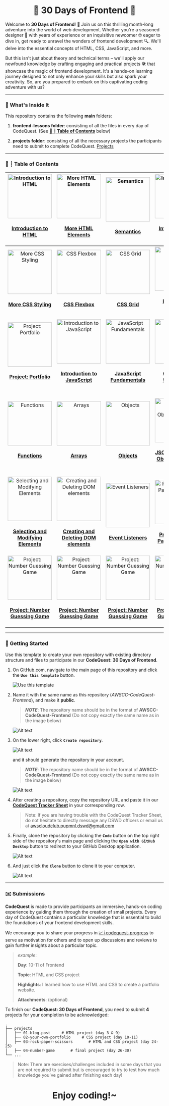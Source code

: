 <h1 align="center">🚀 30 Days of Frontend 🚀</h1>

Welcome to **30 Days of Frontend**! 🚀 Join us on this thrilling month-long adventure into the world of web development. Whether you're a seasoned designer 🎨 with years of experience or an inquisitive newcomer 🤓 eager to dive in, get ready to unravel the wonders of frontend development 🔍. We'll delve into the essential concepts of HTML, CSS, JavaScript, and more.

But this isn't just about theory and technical terms – we'll apply our newfound knowledge by crafting engaging and practical projects 🛠️ that showcase the magic of frontend development. It's a hands-on learning journey designed to not only enhance your skills but also spark your creativity. So, are you prepared to embark on this captivating coding adventure with us?

---

### 👀 What's Inside It

This repository contains the following **main** folders:

1. **frontend-lessons folder**: consisting of all the files in every day of CodeQuest. (See **[📅 ┊ Table of Contents](#📅-┊-table-of-contents)** below)

2. **projects folder**: consisting of all the necessary projects the participants need to submit to complete CodeQuest. [Projects](projects)

---

### 📅 ┊ Table of Contents  

|<div align='center'><a href='backend/day-1'><img src='table_assets/01.png' alt='Introduction to HTML' width='140px' /></a><h4 bottom='0'><a href='day-1'>Introduction to HTML</a></h4></div> |<div align='center'><a href='backend/day-2'><img src='table_assets/02.png' alt='More HTML Elements' width='140px' /></a><h4 bottom='0'><a href='day-2'>More HTML Elements</a></h4></div> |<div align='center'><a href='backend/day-3'><img src='table_assets/03.png' alt='Semantics' width='140px' /></a><h4 bottom='0'><a href='day-3'>Semantics</a></h4></div> |<div align='center'><a href='backend/day-4'><img src='table_assets/04.png' alt='Introduction to CSS' width='140px' /></a><h4 bottom='0'><a href='day-4'>Introduction to CSS</a></h4></div> |<div align='center'><a href='backend/day-5'><img src='table_assets/05.png' alt='The Box Model, CSS Layout, etc.' width='140px' /></a><h4 bottom='0'><a href='day-5'>The Box Model, CSS Layout, etc.</a></h4></div> |
| - | - | - | - | - |
|<div align='center'><a href='backend/day-6'><img src='table_assets/06.png' alt='More CSS Styling' width='140px' /></a><h4 bottom='0'><a href='day-6'>More CSS Styling</a></h4></div> |<div align='center'><a href='backend/day-7'><img src='table_assets/07.png' alt='CSS Flexbox' width='140px' /></a><h4 bottom='0'><a href='day-7'>CSS Flexbox</a></h4></div> |<div align='center'><a href='backend/day-8'><img src='table_assets/08.png' alt='CSS Grid' width='140px' /></a><h4 bottom='0'><a href='day-8'>CSS Grid</a></h4></div> |<div align='center'><a href='backend/day-9'><img src='table_assets/09.png' alt='Responsive Design' width='140px' /></a><h4 bottom='0'><a href='day-9'>Responsive Design</a></h4></div> |<div align='center'><a href='backend/day-10'><img src='table_assets/10.png' alt='Project: Portfolio' width='140px' /></a><h4 bottom='0'><a href='day-10'>Project: Portfolio</a></h4></div> |
|<div align='center'><a href='backend/day-11'><img src='table_assets/11.png' alt='Project: Portfolio' width='140px' /></a><h4 bottom='0'><a href='day-11'>Project: Portfolio</a></h4></div> |<div align='center'><a href='backend/day-12'><img src='table_assets/12.png' alt='Introduction to JavaScript' width='140px' /></a><h4 bottom='0'><a href='day-12'>Introduction to JavaScript</a></h4></div> |<div align='center'><a href='backend/day-13'><img src='table_assets/13.png' alt='JavaScript Fundamentals' width='140px' /></a><h4 bottom='0'><a href='day-13'>JavaScript Fundamentals</a></h4></div> |<div align='center'><a href='backend/day-14'><img src='table_assets/14.png' alt='Conditional Statements' width='140px' /></a><h4 bottom='0'><a href='day-14'>Conditional Statements</a></h4></div> |<div align='center'><a href='backend/day-15'><img src='table_assets/15.png' alt='Loops' width='140px' /></a><h4 bottom='0'><a href='day-15'>Loops</a></h4></div> |
|<div align='center'><a href='backend/day-16'><img src='table_assets/16.png' alt='Functions' width='140px' /></a><h4 bottom='0'><a href='day-16'>Functions</a></h4></div> |<div align='center'><a href='backend/day-17'><img src='table_assets/17.png' alt='Arrays' width='140px' /></a><h4 bottom='0'><a href='day-17'>Arrays</a></h4></div> |<div align='center'><a href='backend/day-18'><img src='table_assets/18.png' alt='Objects' width='140px' /></a><h4 bottom='0'><a href='day-18'>Objects</a></h4></div> |<div align='center'><a href='backend/day-19'><img src='table_assets/19.png' alt='JSON (JavaScript Object Notation)' width='140px' /></a><h4 bottom='0'><a href='day-19'>JSON (JavaScript Object Notation)</a></h4></div> |<div align='center'><a href='backend/day-20'><img src='table_assets/20.png' alt='Interacting with the Document Object Model (DOM)' width='140px' /></a><h4 bottom='0'><a href='day-20'>Interacting with the Document Object Model (DOM)</a></h4></div> |
|<div align='center'><a href='backend/day-21'><img src='table_assets/21.png' alt='Selecting and Modifying Elements' width='140px' /></a><h4 bottom='0'><a href='day-21'>Selecting and Modifying Elements</a></h4></div> |<div align='center'><a href='backend/day-22'><img src='table_assets/22.png' alt='Creating and Deleting DOM elements' width='140px' /></a><h4 bottom='0'><a href='day-22'>Creating and Deleting DOM elements</a></h4></div> |<div align='center'><a href='backend/day-23'><img src='table_assets/23.png' alt='Event Listeners' width='140px' /></a><h4 bottom='0'><a href='day-23'>Event Listeners</a></h4></div> |<div align='center'><a href='backend/day-24'><img src='table_assets/24.png' alt='Project: Rock-Paper-Scissors' width='140px' /></a><h4 bottom='0'><a href='day-24'>Project: Rock-Paper-Scissors</a></h4></div> |<div align='center'><a href='backend/day-25'><img src='table_assets/25.png' alt='Project: Rock-Paper-Scissors' width='140px' /></a><h4 bottom='0'><a href='day-25'>Project: Rock-Paper-Scissors</a></h4></div> |
|<div align='center'><a href='backend/day-26'><img src='table_assets/26.png' alt='Project: Number Guessing Game' width='140px' /></a><h4 bottom='0'><a href='day-26'>Project: Number Guessing Game</a></h4></div> |<div align='center'><a href='backend/day-27'><img src='table_assets/27.png' alt='Project: Number Guessing Game' width='140px' /></a><h4 bottom='0'><a href='day-27'>Project: Number Guessing Game</a></h4></div> |<div align='center'><a href='backend/day-28'><img src='table_assets/28.png' alt='Project: Number Guessing Game' width='140px' /></a><h4 bottom='0'><a href='day-28'>Project: Number Guessing Game</a></h4></div> |<div align='center'><a href='backend/day-29'><img src='table_assets/29.png' alt='Project: Number Guessing Game' width='140px' /></a><h4 bottom='0'><a href='day-29'>Project: Number Guessing Game</a></h4></div> |<div align='center'><a href='backend/day-30'><img src='table_assets/30.png' alt='Project: Number Guessing Game' width='140px' /></a><h4 bottom='0'><a href='day-30'>Project: Number Guessing Game</a></h4></div> |

---

### 💫 Getting Started

Use this template to create your own repository with existing directory structure and files to participate in our **CodeQuest: 30 Days of Frontend**.

1. On GitHub.com, navigate to the main page of this repository and click the **`Use this template`** button.

    ![Use this template](assets/1.png)

2. Name it with the same name as this repository (*AWSCC-CodeQuest-Frontend*), and make it **public**.
   > ***NOTE***: The repository name should be in the format of **AWSCC-CodeQuest-Frontend** (Do not copy exactly the same name as in the image below) 

   ![Alt text](assets/2.png)

3. On the lower right, click **`Create repository`**.

   ![Alt text](assets/3.png)

   and it should generate the repository in your account.

   > ***NOTE***: The repository name should be in the format of **AWSCC-CodeQuest-Frontend** (Do not copy exactly the same name as in the image below) 

   ![Alt text](assets/4.png)

4. After creating a repository, copy the repository URL and paste it in our **[CodeQuest Tracker Sheet](https://docs.google.com/spreadsheets/d/1OsXL63ei1HblY7-gXD8uMbSoWdZJlD02mTbrjvcSsNo/edit#gid=0)** in your corresponding row.

    > Note: If you are having trouble with the CodeQuest Tracker Sheet, do not hesitate to directly message any DSWD officers or email us at awscloudclub.pupmnl.dswd@gmail.com

5. Finally, clone the repository by clicking the **`Code`** button on the top right side of the repository's main page and clicking the **`Open with GitHub Desktop`** button to redirect to your GitHub Desktop application.

    ![Alt text](assets/5.png)

6. And just click the **`Clone`** button to clone it to your computer.

    ![Alt text](assets/6.png)

---

### ✉️ Submissions

**CodeQuest** is made to provide participants an immersive, hands-on coding experience by guiding them through the creation of small projects. Every day of CodeQuest contains a particular knowledge that is essential to build the foundations of your frontend development skills.

We encourage you to share your progress in [📈┊codequest-progress](https://discord.com/channels/1106592546815225878/1175409781540925521) to serve as motivation for others and to open up discussions and reviews to gain further insights about a particular topic.

> *example*:
>
> **Day**: 10-11 of Frontend
>
>**Topic**: HTML and CSS project
>
>**Highlights**: I learned how to use HTML and CSS to create a portfolio website.
>
>**Attachments**: (optional)

To finish our **CodeQuest: 30 Days of Frontend**, you need to submit **4** projects for your completion to be acknowledged:

    .
    ├── projects
    │   ├── 01-blog-post     # HTML project (day 3 & 9)
    │   ├── 02-your-own-portfolio     # CSS project (day 10-11)
    │   ├── 03-rock-paper-scissors       # HTML and CSS project (day 24-25)
    │   ├── 04-number-game       # final project (day 26-30)
    └── ...

> Note: There are exercises/challenges included in some days that you are not required to submit but is encouraged to try to test how much knowledge you've gained after finishing each day!

<h1 align='center'>Enjoy coding!~</h1>
